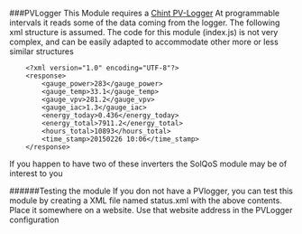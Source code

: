 ###PVLogger
This Module requires a [Chint PV-Logger](http://fp4all.com/documents/Chint-PV-logger-leaflet-EN.pdf) 
At programmable intervals it reads some of the data coming from the logger. 
The following xml structure is assumed. The code for this module (index.js) is not very complex, and can be easily adapted to accommodate other more or less similar structures
```
    <?xml version="1.0" encoding="UTF-8"?>
    <response>
        <gauge_power>283</gauge_power>
        <gauge_temp>33.1</gauge_temp>
        <gauge_vpv>281.2</gauge_vpv>
        <gauge_iac>1.3</gauge_iac>
        <energy_today>0.436</energy_today>
        <energy_total>7911.2</energy_total>
        <hours_total>10893</hours_total>
        <time_stamp>20150226 10:06</time_stamp>
    </response>
```	
If you happen to have two of these inverters the SolQoS module may be of interest to you

######Testing the module
If you don not have a PVlogger, you can test this module by creating a XML file named status.xml with the above contents. Place it somewhere on a website. Use that website address in the PVLogger configuration
